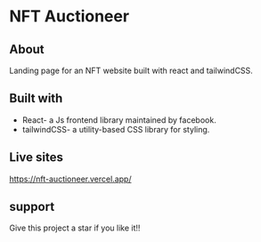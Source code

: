 # NFT Auctioneer

## About
Landing page for an NFT website built with react and tailwindCSS.

## Built with
- React- a Js frontend library maintained by facebook.
- tailwindCSS- a utility-based CSS library for styling.

## Live sites
https://nft-auctioneer.vercel.app/

## support
Give this project a star if you like it!!


